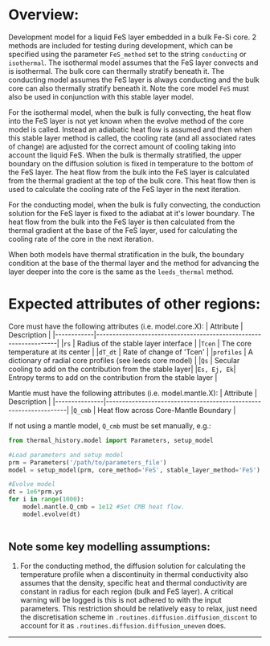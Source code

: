 # Overview:

Development model for a liquid FeS layer embedded in a bulk Fe-Si core. 2 methods are included for testing during development, which can be specified using the parameter `FeS_method` set to the string `conducting` or `isothermal`. The isothermal model assumes that the FeS layer convects and is isothermal. The bulk core can thermally stratify beneath it. The conducting model assumes the FeS layer is always conducting and the bulk core can also thermally stratify beneath it. Note the core model `FeS` must also be used in conjunction with this stable layer model.

For the isothermal model, when the bulk is fully convecting, the heat flow into the FeS layer is not yet known when the evolve method of the core model is called. Instead an adiabatic heat flow is assumed and then when this stable layer method is called, the cooling rate (and all associated rates of change) are adjusted for the correct amount of cooling taking into account the liquid FeS. When the bulk is thermally stratified, the upper boundary on the diffusion solution is fixed in temperature to the bottom of the FeS layer. The heat flow from the bulk into the FeS layer is calculated from the thermal gradient at the top of the bulk core. This heat flow then is used to calculate the cooling rate of the FeS layer in the next iteration.

For the conducting model, when the bulk is fully convecting, the conduction solution for the FeS layer is fixed to the adiabat at it's lower boundary. The heat flow from the bulk into the FeS layer is then calculated from the thermal gradient at the base of the FeS layer, used for calculating the cooling rate of the core in the next iteration.

When both models have thermal stratification in the bulk, the boundary condition at the base of the thermal layer and the method for advancing the layer deeper into the core is the same as the `leeds_thermal` method.


# Expected attributes of other regions:

Core must have the following attributes (i.e. model.core.X):
| Attribute  |  Description                                                     |
|------------|------------------------------------------------------------------|
|`rs`        |  Radius of the stable layer interface                            |
|`Tcen`      |  The core temperature at its center                              |
|`dT_dt`     |  Rate of change of 'Tcen'                                        |
|`profiles`  |  A dictionary of radial core profiles (see leeds core model)     |
|`Qs`        |  Secular cooling to add on the contribution from the stable layer|
|`Es, Ej, Ek`|  Entropy terms to add on the contribution from the stable layer  |

Mantle must have the following attributes (i.e. model.mantle.X):
| Attribute     |            Description                                           |
|---------------|------------------------------------------------------------------|
|`Q_cmb`        |  Heat flow across Core-Mantle Boundary                           |

If not using a mantle model, `Q_cmb` must be set manually, e.g.:

```python
from thermal_history.model import Parameters, setup_model

#Load parameters and setup model
prm = Parameters('/path/to/parameters_file')
model = setup_model(prm, core_method='FeS', stable_layer_method='FeS')

#Evolve model
dt = 1e6*prm.ys
for i in range(1000):
    model.mantle.Q_cmb = 1e12 #Set CMB heat flow.
    model.evolve(dt)
    
```


## Note some key modelling assumptions:
1. For the conducting method, the diffusion solution for calculating the temperature profile when a discontinuity in thermal conductivity also assumes that the density, specific heat and thermal conductivity are constant in radius for each region (bulk and FeS layer). A critical warning will be logged is this is not adhered to with the input parameters. This restriction should be relatively easy to relax, just need the discretisation scheme in `.routines.diffusion.diffusion_discont` to account for it as `.routines.diffusion.diffusion_uneven` does.
---